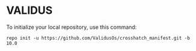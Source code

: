 VALIDUS
========

To initialize your local repository, use this command:

	repo init -u https://github.com/ValidusOs/crosshatch_manifest.git -b 10.0


